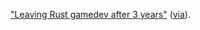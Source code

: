 ["Leaving Rust gamedev after 3 years"](https://loglog.games/blog/leaving-rust-gamedev/)
([via](https://news.ycombinator.com/item?id=40172033)).
